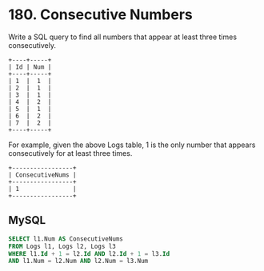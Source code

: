 # 180. Consecutive Numbers

Write a SQL query to find all numbers that appear at least three times consecutively.
```
+----+-----+
| Id | Num |
+----+-----+
| 1  |  1  |
| 2  |  1  |
| 3  |  1  |
| 4  |  2  |
| 5  |  1  |
| 6  |  2  |
| 7  |  2  |
+----+-----+
```
For example, given the above Logs table, 1 is the only number that appears consecutively for at least three times.
```
+-----------------+
| ConsecutiveNums |
+-----------------+
| 1               |
+-----------------+
```

## MySQL
```sql
SELECT l1.Num AS ConsecutiveNums
FROM Logs l1, Logs l2, Logs l3
WHERE l1.Id + 1 = l2.Id AND l2.Id + 1 = l3.Id
AND l1.Num = l2.Num AND l2.Num = l3.Num
```

